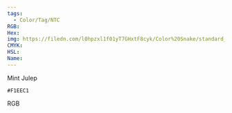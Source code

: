 ```yaml
---
tags:
  - Color/Tag/NTC
RGB:
Hex:
img: https://filedn.com/l0hpzxl1f01yT7GHxtF8cyk/Color%20Snake/standard_csv_to_svg//F1EEC1.svg
CMYK:
HSL:
Name:
---
```

Mint Julep
```palette
#F1EEC1
```
RGB
